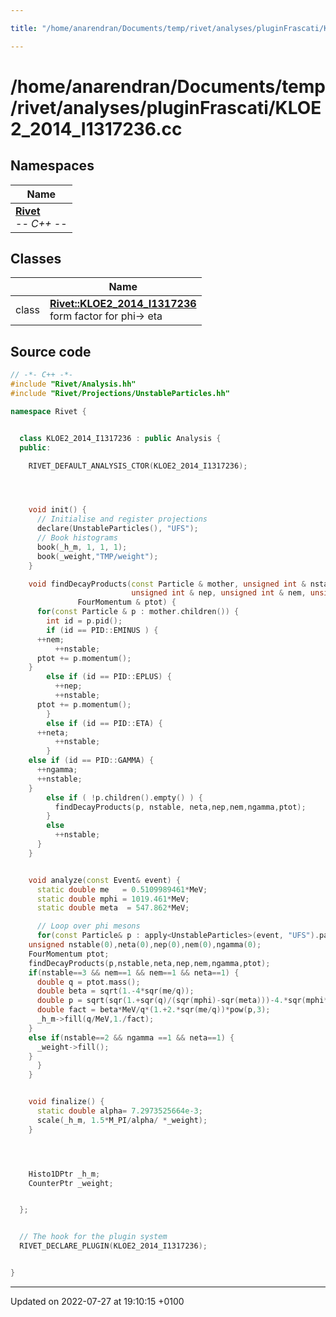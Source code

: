 ```yaml
---

title: "/home/anarendran/Documents/temp/rivet/analyses/pluginFrascati/KLOE2_2014_I1317236.cc"

---
```


# /home/anarendran/Documents/temp/rivet/analyses/pluginFrascati/KLOE2_2014_I1317236.cc



## Namespaces

| Name           |
| -------------- |
| **[Rivet](http://example.org/namespaces/namespacerivet/)** <br>-*- C++ -*-  |

## Classes

|                | Name           |
| -------------- | -------------- |
| class | **[Rivet::KLOE2_2014_I1317236](http://example.org/classes/classrivet_1_1kloe2__2014__i1317236/)** <br>form factor for phi-> eta  |




## Source code

```cpp
// -*- C++ -*-
#include "Rivet/Analysis.hh"
#include "Rivet/Projections/UnstableParticles.hh"

namespace Rivet {


  class KLOE2_2014_I1317236 : public Analysis {
  public:

    RIVET_DEFAULT_ANALYSIS_CTOR(KLOE2_2014_I1317236);




    void init() {
      // Initialise and register projections
      declare(UnstableParticles(), "UFS");
      // Book histograms
      book(_h_m, 1, 1, 1);
      book(_weight,"TMP/weight");
    }

    void findDecayProducts(const Particle & mother, unsigned int & nstable, unsigned int & neta, 
                           unsigned int & nep, unsigned int & nem, unsigned int & ngamma,
               FourMomentum & ptot) {
      for(const Particle & p : mother.children()) {
        int id = p.pid();
        if (id == PID::EMINUS ) {
      ++nem;
          ++nstable;
      ptot += p.momentum();
    }
        else if (id == PID::EPLUS) {
          ++nep;
          ++nstable;
      ptot += p.momentum();
        }
        else if (id == PID::ETA) {
      ++neta;
          ++nstable;
        }
    else if (id == PID::GAMMA) {
      ++ngamma;
      ++nstable;
    }
        else if ( !p.children().empty() ) {
          findDecayProducts(p, nstable, neta,nep,nem,ngamma,ptot);
        }
        else
          ++nstable;
      }
    }


    void analyze(const Event& event) {
      static double me   = 0.5109989461*MeV;
      static double mphi = 1019.461*MeV;
      static double meta  = 547.862*MeV;

      // Loop over phi mesons
      for(const Particle& p : apply<UnstableParticles>(event, "UFS").particles(Cuts::pid==333)) {
    unsigned nstable(0),neta(0),nep(0),nem(0),ngamma(0);
    FourMomentum ptot;
    findDecayProducts(p,nstable,neta,nep,nem,ngamma,ptot);
    if(nstable==3 && nem==1 && nem==1 && neta==1) {
      double q = ptot.mass();
      double beta = sqrt(1.-4*sqr(me/q));
      double p = sqrt(sqr(1.+sqr(q)/(sqr(mphi)-sqr(meta)))-4.*sqr(mphi*q/(sqr(mphi)-sqr(meta))));
      double fact = beta*MeV/q*(1.+2.*sqr(me/q))*pow(p,3);
      _h_m->fill(q/MeV,1./fact);
    }
    else if(nstable==2 && ngamma ==1 && neta==1) {
      _weight->fill();
    }
      }
    }


    void finalize() {
      static double alpha= 7.2973525664e-3;
      scale(_h_m, 1.5*M_PI/alpha/ *_weight);
    }




    Histo1DPtr _h_m;
    CounterPtr _weight;


  };


  // The hook for the plugin system
  RIVET_DECLARE_PLUGIN(KLOE2_2014_I1317236);


}
```


-------------------------------

Updated on 2022-07-27 at 19:10:15 +0100
